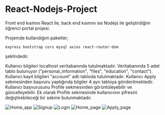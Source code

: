 ﻿# React-Nodejs-Project
Front end kısmını React ile, back end kısmını ise Nodejs ile geliştirdiğim öğrenci portal projesi.

Projemde kullandığım paketler;
	
	express bootstrap cors mysql axios react-router-dom
	
şeklindedir.

Kullanıcı bilgileri localhost veritabanında tutulmaktadır. Veritabanında 5 adet tablo bulunuyor ("personal_information", "files", "education", "contact"). Kullanıcı kayıt bilgileri "account" adlı tabloda tutulmaktadır. Kullanıcı Apply sekmesinden başvuru yaptığında bilgiler 4 ayrı tabloya gönderilmektedir. Kullanıcı başvurusunu Profile sekmesinden görüntüleyebilir ve güncelleyebilir. Ek olarak Profile sekmesinde kullanıcının şifresini değiştirebileceği bir sekme bulunmaktadır.

![Home_app](https://github.com/HamraAygun/React-Nodejs-Project/assets/121159398/51cd87d9-8216-4bd0-87e9-dd2387f4e03f)
![Signup](https://github.com/HamraAygun/React-Nodejs-Project/assets/121159398/d041639a-3e53-4942-9ca6-c6278fc2bae2)
![Login](https://github.com/HamraAygun/React-Nodejs-Project/assets/121159398/0d680f4e-2e5e-4240-bcc5-90d8c6922216)
![Home_page](https://github.com/HamraAygun/React-Nodejs-Project/assets/121159398/29400870-2367-487a-b75d-ccb573792e74)
![Apply_page](https://github.com/HamraAygun/React-Nodejs-Project/assets/121159398/f1ab8236-11a8-448b-bace-9caab99e5897)
